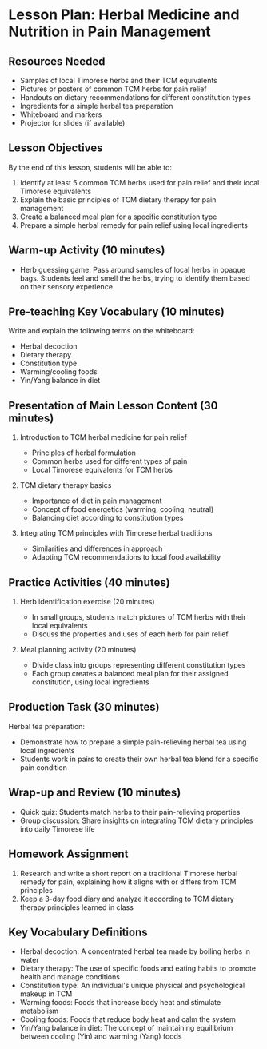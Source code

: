 # Lesson Plan: Herbal Medicine and Nutrition in Pain Management

## Resources Needed
- Samples of local Timorese herbs and their TCM equivalents
- Pictures or posters of common TCM herbs for pain relief
- Handouts on dietary recommendations for different constitution types
- Ingredients for a simple herbal tea preparation
- Whiteboard and markers
- Projector for slides (if available)

## Lesson Objectives
By the end of this lesson, students will be able to:
1. Identify at least 5 common TCM herbs used for pain relief and their local Timorese equivalents
2. Explain the basic principles of TCM dietary therapy for pain management
3. Create a balanced meal plan for a specific constitution type
4. Prepare a simple herbal remedy for pain relief using local ingredients

## Warm-up Activity (10 minutes)
- Herb guessing game: Pass around samples of local herbs in opaque bags. Students feel and smell the herbs, trying to identify them based on their sensory experience.

## Pre-teaching Key Vocabulary (10 minutes)
Write and explain the following terms on the whiteboard:
- Herbal decoction
- Dietary therapy
- Constitution type
- Warming/cooling foods
- Yin/Yang balance in diet

## Presentation of Main Lesson Content (30 minutes)
1. Introduction to TCM herbal medicine for pain relief
   - Principles of herbal formulation
   - Common herbs used for different types of pain
   - Local Timorese equivalents for TCM herbs

2. TCM dietary therapy basics
   - Importance of diet in pain management
   - Concept of food energetics (warming, cooling, neutral)
   - Balancing diet according to constitution types

3. Integrating TCM principles with Timorese herbal traditions
   - Similarities and differences in approach
   - Adapting TCM recommendations to local food availability

## Practice Activities (40 minutes)
1. Herb identification exercise (20 minutes)
   - In small groups, students match pictures of TCM herbs with their local equivalents
   - Discuss the properties and uses of each herb for pain relief

2. Meal planning activity (20 minutes)
   - Divide class into groups representing different constitution types
   - Each group creates a balanced meal plan for their assigned constitution, using local ingredients

## Production Task (30 minutes)
Herbal tea preparation:
- Demonstrate how to prepare a simple pain-relieving herbal tea using local ingredients
- Students work in pairs to create their own herbal tea blend for a specific pain condition

## Wrap-up and Review (10 minutes)
- Quick quiz: Students match herbs to their pain-relieving properties
- Group discussion: Share insights on integrating TCM dietary principles into daily Timorese life

## Homework Assignment
1. Research and write a short report on a traditional Timorese herbal remedy for pain, explaining how it aligns with or differs from TCM principles
2. Keep a 3-day food diary and analyze it according to TCM dietary therapy principles learned in class

## Key Vocabulary Definitions
- Herbal decoction: A concentrated herbal tea made by boiling herbs in water
- Dietary therapy: The use of specific foods and eating habits to promote health and manage conditions
- Constitution type: An individual's unique physical and psychological makeup in TCM
- Warming foods: Foods that increase body heat and stimulate metabolism
- Cooling foods: Foods that reduce body heat and calm the system
- Yin/Yang balance in diet: The concept of maintaining equilibrium between cooling (Yin) and warming (Yang) foods